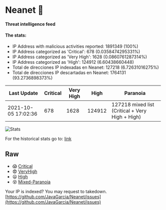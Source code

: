 # Neanet :hocho:
#### Threat intelligence feed
#### The stats:

- IP Address with malicious activities reported: 1891349 (100%)
- IP Address categorized as 'Critical':  678 (0.0358474295331%)
- IP Address categorized as 'Very High':  1628 (0.0860761287314%)
- IP Address categorized as 'High':  124912 (6.60438660448)
- Total de direcciones IP indexadas en Neanet:  127218 (6.72631016275%)
- Total de direcciones IP descartadas en Neanet:  1764131 (93.2736898373%)

| Last Update | Critical | Very High | High | Paranoia |
| --- | --- | --- | --- | --- |
| 2021-10-05 17:02:36 | 678 | 1628 | 124912 | 127218 mixed list (Critical + Very High + High)|

![Stats](https://docs.google.com/spreadsheets/d/e/2PACX-1vSnaNMIXVabIpDJjufMlzH7poXnshF3mgd8Is1g9ytUEzVsP5my4Trn8f-xkoLLQ38xpL3HtmUexLo6/pubchart?oid=501124687&format=image)

For the historical stats go to: [link](/stats.csv)
## Raw
- :scream: [Critical](https://raw.githubusercontent.com/JavaGarcia/Neanet/master/blacklists/neanet_critical.txt)
- :fearful: [VeryHigh](https://raw.githubusercontent.com/JavaGarcia/Neanet/master/blacklists/neanet_veryHigh.txtt)
- :frowning: [High](https://raw.githubusercontent.com/JavaGarcia/Neanet/master/blacklists/neanet_high.txt)
- :dizzy_face: [Mixed-Paranoia](https://raw.githubusercontent.com/JavaGarcia/Neanet/master/blacklists/neanet_all.txt)


Your IP is indexed? You may request to takedown. [https://github.com/JavaGarcia/Neanet/issues](https://github.com/JavaGarcia/Neanet/issues)


































































































































































































































































































































































































































































































































































































































































































































































































































































































































































































































































































































































































































































































































































































































































































































































































































































































































































































































































































































































































































































































































































































































































































































































































































































































































































































































































































































































































































































































































































































































































































































































































































































































































































































































































































































































































































































































































































































































































































































































































































































































































































































































































































































































































































































































































































































































































































































































































































































































































































































































































































































































































































































































































































































































































































































































































































































































































































































































































































































































































































































































































































































































































































































































































































































































































































































































































































































































































































































































































































































































































































































































































































































































































































































































































































































































































































































































































































































































































































































































































































































































































































































































































































































































































































































































































































































































































































































































































































































































































































































































































































































































































































































































































































































































































